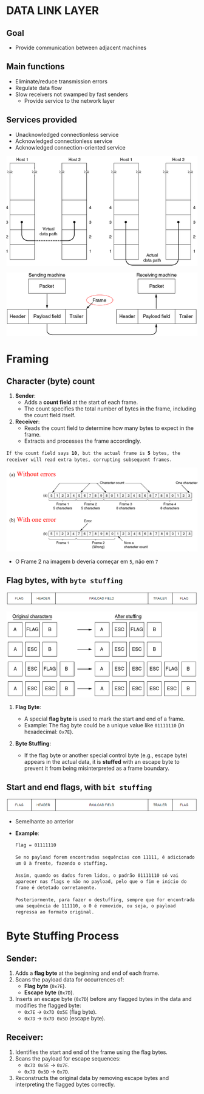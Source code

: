 # DATA LINK LAYER

## Goal
- Provide communication between adjacent machines
## Main functions
- Eliminate/reduce transmission errors
- Regulate data flow
- Slow receivers not swamped by fast senders
    - Provide service to the network layer
## Services provided
- Unacknowledged connectionless service
- Acknowledged connectionless service
- Acknowledged connection-oriented service

![alt text](image.png)

![alt text](image-1.png)

# Framing
## Character (byte) count

1. **Sender**:
   - Adds a **count field** at the start of each frame.
   - The count specifies the total number of bytes in the frame, including the count field itself.
2. **Receiver**:
   - Reads the count field to determine how many bytes to expect in the frame.
   - Extracts and processes the frame accordingly.

`If the count field says `**`10`**`, but the actual frame is `**`5`**` bytes, the receiver will read extra bytes, corrupting subsequent frames.`

![alt text](image-2.png)

- O Frame 2 na imagem b deveria começar em `5`, não em `7`

## Flag bytes, with `byte stuffing`
![alt text](image-3.png)

![alt text](image-4.png)

1. **Flag Byte**:
   - A special **flag byte** is used to mark the start and end of a frame.
   - Example: The flag byte could be a unique value like `01111110` (in hexadecimal: `0x7E`).

2. **Byte Stuffing**:
   - If the flag byte or another special control byte (e.g., escape byte) appears in the actual data, it is **stuffed** with an escape byte to prevent it from being misinterpreted as a frame boundary.

## Start and end flags, with `bit stuffing`
![alt text](image-3.png)
- Semelhante ao anterior

- **Example**:
    ```
    Flag = 01111110
    
    Se no payload forem encontradas sequências com 11111, é adicionado um 0 à frente, fazendo o stuffing.

    Assim, quando os dados forem lidos, o padrão 01111110 só vai aparecer nas flags e não no payload, pelo que o fim e início do frame é detetado corretamente.

    Posteriormente, para fazer o destuffing, sempre que for encontrada uma sequência de 111110, o 0 é removido, ou seja, o payload regressa ao formato original.
    ```

# Byte Stuffing Process

## Sender:
1. Adds a **flag byte** at the beginning and end of each frame.
2. Scans the payload data for occurrences of:
   - **Flag byte** (`0x7E`).
   - **Escape byte** (`0x7D`).
3. Inserts an escape byte (`0x7D`) before any flagged bytes in the data and modifies the flagged byte:
   - `0x7E` → `0x7D 0x5E` (flag byte).
   - `0x7D` → `0x7D 0x5D` (escape byte).

## Receiver:
1. Identifies the start and end of the frame using the flag bytes.
2. Scans the payload for escape sequences:
   - `0x7D 0x5E` → `0x7E`.
   - `0x7D 0x5D` → `0x7D`.
3. Reconstructs the original data by removing escape bytes and interpreting the flagged bytes correctly.



